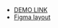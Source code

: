 - [DEMO LINK](https://aionova.github.io/layout_miami/)
- [Figma layout](https://www.figma.com/file/nHz8bflIwJaWP3P99vKTH5/miami_home_new?node-id=0%3A2)
